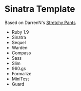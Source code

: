 # Sinatra Template #

Based on DarrenN's [Stretchy Pants](https://github.com/DarrenN/stretchy_pants)

* Ruby 1.9
* Sinatra
* Sequel
* Warden
* Compass
* Sass
* Slim
* 960.gs
* Formalize
* MiniTest
* Guard
